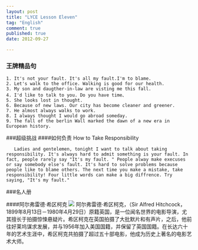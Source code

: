 ```yaml
---
layout: post
title: "LYCE Lesson Eleven"
tag: "English"
comment: true
published: true
date: 2012-09-27

---
```

### 王牌精品句

    1. It's not your fault. It's all my fault.I'm to blame.
    2. Let's walk to the office. Walking is good for our health.
    3. My son and daugther-in-law are visting me this fall.
    4. I'd like to talk to you. Do you have time、
    5. She looks lost in thought.
    6. Because of new laws. Our city has become cleaner and greener.
    7. He almost always walks to work.
    8. I always thought I would go abroad someday.
    9. The fall of the berlin Wall marked the dawn of a new era in European history.

###超级挑战
####如何负责 How  to Take Responsibility
 ```
    Ladies and gentelemen, tonight I want to talk about taking responsibility. It's always hard to admit something is your fault. In fact, people rarely say "It's my fault. " People alway make execuses or say somebody else's fault. It's hard to solve problems because people like to blame others. The next time you make a mistake, take responsibility! Four little words can make a big diffrence. Try saying, "It's my fault."  
 ```
 
###名人册    

####阿尔弗雷德·希区柯克
 ![](http://www.jibai.com/attachment/photo/2010/03/09/7735_m.jpg)
 阿尔弗雷德·希区柯克，（Sir Alfred Hitchcock，1899年8月13日－1980年4月29日）原籍英国，是一位闻名世界的电影导演，尤其擅长于拍摄惊悚悬疑片。希区柯克在英国拍摄了大批默片和有声片，之后，他前往好莱坞谋求发展，并与1956年加入美国国籍，并保留了英国国籍。在长达六十年的艺术生涯中，希区柯克共拍摄了超过五十部电影，他成为历史上著名的电影艺术大师。
 

